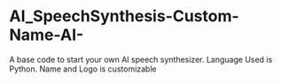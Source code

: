 # AI_SpeechSynthesis-Custom-Name-AI-
A base code to start your own AI speech synthesizer. Language Used is Python. Name and Logo is customizable
